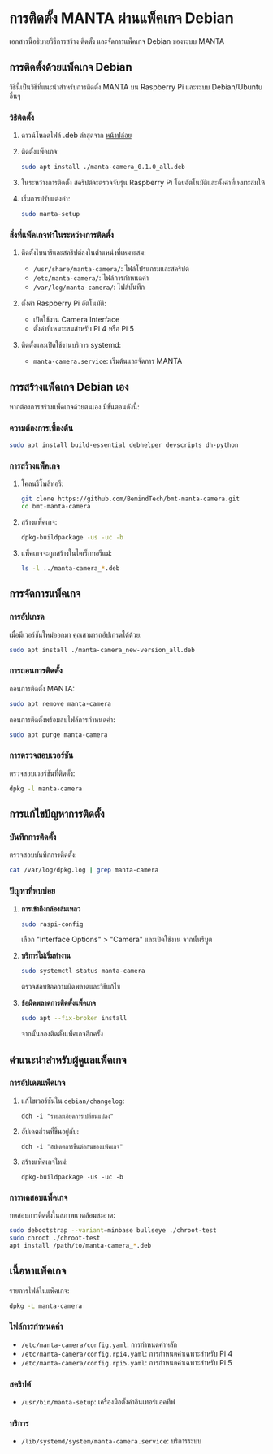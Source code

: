 # การติดตั้ง MANTA ผ่านแพ็คเกจ Debian

เอกสารนี้อธิบายวิธีการสร้าง ติดตั้ง และจัดการแพ็คเกจ Debian ของระบบ MANTA

## การติดตั้งด้วยแพ็คเกจ Debian

วิธีนี้เป็นวิธีที่แนะนำสำหรับการติดตั้ง MANTA บน Raspberry Pi และระบบ Debian/Ubuntu อื่นๆ

### วิธีติดตั้ง

1. ดาวน์โหลดไฟล์ .deb ล่าสุดจาก [หน้าปล่อย](https://github.com/BemindTech/bmt-manta-camera/releases)

2. ติดตั้งแพ็คเกจ:
   ```bash
   sudo apt install ./manta-camera_0.1.0_all.deb
   ```

3. ในระหว่างการติดตั้ง สคริปต์จะตรวจจับรุ่น Raspberry Pi โดยอัตโนมัติและตั้งค่าที่เหมาะสมให้

4. เริ่มการปรับแต่งค่า:
   ```bash
   sudo manta-setup
   ```

### สิ่งที่แพ็คเกจทำในระหว่างการติดตั้ง

1. ติดตั้งไบนารีและสคริปต์ลงในตำแหน่งที่เหมาะสม:
   - `/usr/share/manta-camera/`: ไฟล์โปรแกรมและสคริปต์
   - `/etc/manta-camera/`: ไฟล์การกำหนดค่า
   - `/var/log/manta-camera/`: ไฟล์บันทึก

2. ตั้งค่า Raspberry Pi อัตโนมัติ:
   - เปิดใช้งาน Camera Interface
   - ตั้งค่าที่เหมาะสมสำหรับ Pi 4 หรือ Pi 5

3. ติดตั้งและเปิดใช้งานบริการ systemd:
   - `manta-camera.service`: เริ่มต้นและจัดการ MANTA

## การสร้างแพ็คเกจ Debian เอง

หากต้องการสร้างแพ็คเกจด้วยตนเอง มีขั้นตอนดังนี้:

### ความต้องการเบื้องต้น

```bash
sudo apt install build-essential debhelper devscripts dh-python
```

### การสร้างแพ็คเกจ

1. โคลนรีโพสิทอรี:
   ```bash
   git clone https://github.com/BemindTech/bmt-manta-camera.git
   cd bmt-manta-camera
   ```

2. สร้างแพ็คเกจ:
   ```bash
   dpkg-buildpackage -us -uc -b
   ```

3. แพ็คเกจจะถูกสร้างในไดเร็กทอรีแม่:
   ```bash
   ls -l ../manta-camera_*.deb
   ```

## การจัดการแพ็คเกจ

### การอัปเกรด

เมื่อมีเวอร์ชันใหม่ออกมา คุณสามารถอัปเกรดได้ด้วย:

```bash
sudo apt install ./manta-camera_new-version_all.deb
```

### การถอนการติดตั้ง

ถอนการติดตั้ง MANTA:

```bash
sudo apt remove manta-camera
```

ถอนการติดตั้งพร้อมลบไฟล์การกำหนดค่า:

```bash
sudo apt purge manta-camera
```

### การตรวจสอบเวอร์ชัน

ตรวจสอบเวอร์ชันที่ติดตั้ง:

```bash
dpkg -l manta-camera
```

## การแก้ไขปัญหาการติดตั้ง

### บันทึกการติดตั้ง

ตรวจสอบบันทึกการติดตั้ง:

```bash
cat /var/log/dpkg.log | grep manta-camera
```

### ปัญหาที่พบบ่อย

1. **การเข้าถึงกล้องล้มเหลว**
   ```bash
   sudo raspi-config
   ```
   เลือก "Interface Options" > "Camera" และเปิดใช้งาน จากนั้นรีบูต

2. **บริการไม่เริ่มทำงาน**
   ```bash
   sudo systemctl status manta-camera
   ```
   ตรวจสอบข้อความผิดพลาดและวิธีแก้ไข

3. **ข้อผิดพลาดการติดตั้งแพ็คเกจ**
   ```bash
   sudo apt --fix-broken install
   ```
   จากนั้นลองติดตั้งแพ็คเกจอีกครั้ง

## คำแนะนำสำหรับผู้ดูแลแพ็คเกจ

### การอัปเดตแพ็คเกจ

1. แก้ไขเวอร์ชันใน `debian/changelog`:
   ```
   dch -i "รายละเอียดการเปลี่ยนแปลง"
   ```

2. อัปเดตส่วนที่ขึ้นอยู่กับ:
   ```
   dch -i "อัปเดตการขึ้นต่อกันของแพ็คเกจ"
   ```

3. สร้างแพ็คเกจใหม่:
   ```
   dpkg-buildpackage -us -uc -b
   ```

### การทดสอบแพ็คเกจ

ทดสอบการติดตั้งในสภาพแวดล้อมสะอาด:

```bash
sudo debootstrap --variant=minbase bullseye ./chroot-test
sudo chroot ./chroot-test
apt install /path/to/manta-camera_*.deb
```

## เนื้อหาแพ็คเกจ

รายการไฟล์ในแพ็คเกจ:

```bash
dpkg -L manta-camera
```

### ไฟล์การกำหนดค่า

- `/etc/manta-camera/config.yaml`: การกำหนดค่าหลัก
- `/etc/manta-camera/config.rpi4.yaml`: การกำหนดค่าเฉพาะสำหรับ Pi 4
- `/etc/manta-camera/config.rpi5.yaml`: การกำหนดค่าเฉพาะสำหรับ Pi 5

### สคริปต์

- `/usr/bin/manta-setup`: เครื่องมือตั้งค่าอินเทอร์แอคทีฟ

### บริการ

- `/lib/systemd/system/manta-camera.service`: บริการระบบ